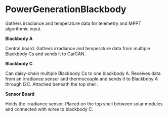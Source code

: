 # PowerGenerationBlackbody
Gathers irradiance and temperature data for telemetry and MPPT algorithmic input.

**Blackbody A**

Central board. Gathers irradiance and temperature data from multiple Blackbody Cs and sends it to CarCAN.


**Blackbody C**

Can daisy-chain multiple Blackbody Cs to one blackbody A. Receives data from an irradiance sensor and thermocouple and sends it to Blackbdoy A through I2C. Attached beneath the top shell. 


**Sensor Board**

Holds the irradiance sensor. Placed on the top shell between solar modules and connected with wires to blackbody C. 


